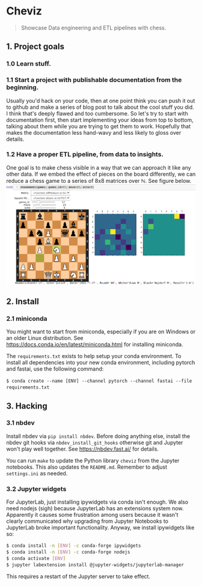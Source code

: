 # Cheviz
> Showcase Data engineering and ETL pipelines with chess.


## 1. Project goals

### 1.0 Learn stuff.

### 1.1 Start a project with publishable documentation from the beginning.

Usually you'd hack on your code, then at one point think you can push it out to github and make a series of blog post to talk about the cool stuff you did. I think that's deeply flawed and too cumbersome. So let's try to start with documentation first, then start implementing your ideas from top to bottom, talking about them while you are trying to get them to work. Hopefully that makes the documentation less hand-wavy and less likely to gloss over details.

### 1.2 Have a proper ETL pipeline, from data to insights.

One goal is to make chess visible in a way that we can approach it like any other data. If we embed the effect of pieces on the board differently, we can reduce a chess game to a series of 8x8 matrices over $\mathbb{N}$. See figure below.
![Visualized metrics from 1953 candidates tournament](images/euwe-najdorf-zurich1953.png "Visualized metrics from 1953 candidates tournament")

## 2. Install

### 2.1 miniconda

You might want to start from miniconda, especially if you are on Windows or an older Linux distribution.
See https://docs.conda.io/en/latest/miniconda.html for installing miniconda.

The `requirements.txt` exists to help setup your conda environment. To install all dependencies into your new conda environment, including pytorch and fastai, use the following command:

`$ conda create --name [ENV] --channel pytorch --channel fastai --file requirements.txt`

## 3. Hacking

### 3.1 nbdev

Install nbdev via `pip install nbdev`. Before doing anything else, install the nbdev git hooks via `nbdev_install_git_hooks` otherwise git and Jupyter won't play well together. See https://nbdev.fast.ai/ for details.

You can run `make` to update the Python library `cheviz` from the Jupyter notebooks. This also updates the `README.md`. Remember to adjust `settings.ini` as needed.

### 3.2 Jupyter widgets

For JupyterLab, just installing ipywidgets via conda isn't enough. We also need nodejs (sigh) because JupyterLab has an extensions system now. Apparently it causes some frustration among users because it wasn't clearly communicated why upgrading from Jupyter Notebooks to JupyterLab broke important functionality. Anyway, we install ipywidgets like so:

```bash
$ conda install -n [ENV] -c conda-forge ipywidgets
$ conda install -n [ENV] -c conda-forge nodejs
$ conda activate [ENV]
$ jupyter labextension install @jupyter-widgets/jupyterlab-manager
```

This requires a restart of the Jupyter server to take effect.
